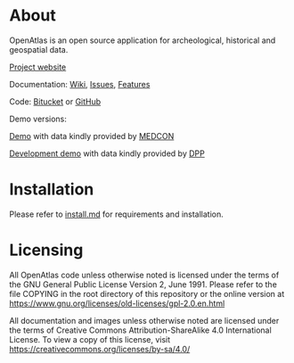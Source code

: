 # About

OpenAtlas is an open source application for archeological, historical and geospatial data.

[Project website](http://openatlas.eu/website)

Documentation: [Wiki](https://redmine.openatlas.eu/projects/uni/wiki), [Issues](https://redmine.openatlas.eu/projects/uni/issues), [Features](https://redmine.openatlas.eu/projects/uni/wiki/Features)

Code: [Bitucket](https://bitbucket.org/openatlas/openatlas) or [GitHub](https://github.com/craws/OpenAtlas)

Demo versions:

[Demo](https://demo.openatlas.eu) with data kindly provided by [MEDCON](https://oeaw.academia.edu/MappingMedievalConflict)

[Development demo](https://demo-dev.openatlas.eu) with data kindly provided by [DPP](https://dpp.oeaw.ac.at/)

# Installation

Please refer to [install.md](install.md) for requirements and installation.

# Licensing

All OpenAtlas code unless otherwise noted is licensed under the terms of the GNU General Public License Version 2,
June 1991. Please refer to the file COPYING in the root directory of this repository or the online version at https://www.gnu.org/licenses/old-licenses/gpl-2.0.en.html

All documentation and images unless otherwise noted are licensed under the terms of
Creative Commons Attribution-ShareAlike 4.0 International License.
To view a copy of this license, visit https://creativecommons.org/licenses/by-sa/4.0/
